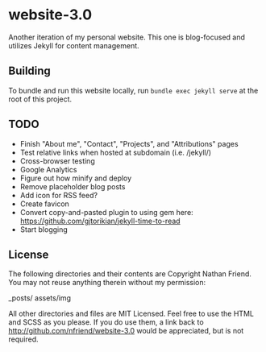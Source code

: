 # website-3.0

Another iteration of my personal website.  This one is blog-focused and utilizes Jekyll for content management.

## Building

To bundle and run this website locally, run `bundle exec jekyll serve` at the root of this project.

## TODO

- Finish "About me", "Contact", "Projects", and "Attributions" pages
- Test relative links when hosted at subdomain (i.e. /jekyll/)
- Cross-browser testing
- Google Analytics
- Figure out how minify and deploy
- Remove placeholder blog posts
- Add icon for RSS feed?
- Create favicon
- Convert copy-and-pasted plugin to using gem here: https://github.com/gjtorikian/jekyll-time-to-read
- Start blogging

## License

The following directories and their contents are Copyright Nathan Friend. You may not reuse anything therein without my permission:

_posts/
assets/img

All other directories and files are MIT Licensed. Feel free to use the HTML and SCSS as you please. If you do use them, a link back to http://github.com/nfriend/website-3.0 would be appreciated, but is not required.

